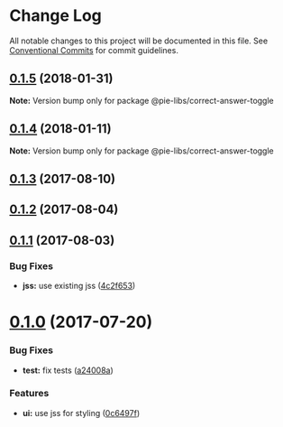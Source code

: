 # Change Log

All notable changes to this project will be documented in this file.
See [Conventional Commits](https://conventionalcommits.org) for commit guidelines.

<a name="0.1.5"></a>
## [0.1.5](https://github.com/PieElements/pie-elements/compare/@pie-libs/correct-answer-toggle@0.1.4...@pie-libs/correct-answer-toggle@0.1.5) (2018-01-31)




**Note:** Version bump only for package @pie-libs/correct-answer-toggle

<a name="0.1.4"></a>
## [0.1.4](https://github.com/PieElements/pie-elements/compare/@pie-libs/correct-answer-toggle@0.1.3...@pie-libs/correct-answer-toggle@0.1.4) (2018-01-11)




**Note:** Version bump only for package @pie-libs/correct-answer-toggle

<a name="0.1.3"></a>
## [0.1.3](https://github.com/PieElements/pie-elements/compare/@pie-libs/correct-answer-toggle@0.1.2...@pie-libs/correct-answer-toggle@0.1.3) (2017-08-10)




<a name="0.1.2"></a>
## [0.1.2](https://github.com/PieElements/pie-elements/compare/@pie-libs/correct-answer-toggle@0.1.1...@pie-libs/correct-answer-toggle@0.1.2) (2017-08-04)




<a name="0.1.1"></a>
## [0.1.1](https://github.com/PieElements/pie-elements/compare/@pie-libs/correct-answer-toggle@0.1.0...@pie-libs/correct-answer-toggle@0.1.1) (2017-08-03)


### Bug Fixes

* **jss:** use existing jss ([4c2f653](https://github.com/PieElements/pie-elements/commit/4c2f653))




<a name="0.1.0"></a>
# [0.1.0](https://github.com/PieElements/pie-elements/compare/@pie-libs/correct-answer-toggle@0.0.2...@pie-libs/correct-answer-toggle@0.1.0) (2017-07-20)


### Bug Fixes

* **test:** fix tests ([a24008a](https://github.com/PieElements/pie-elements/commit/a24008a))


### Features

* **ui:** use jss for styling ([0c6497f](https://github.com/PieElements/pie-elements/commit/0c6497f))
